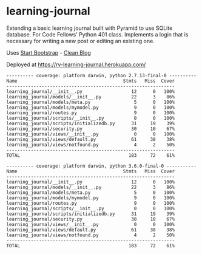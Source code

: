 # learning-journal

Extending a basic learning journal built with Pyramid to use SQLite database. For Code Fellows' Python 401 class.
Implements a login that is necessary for writing a new post or editing an existing one.


Uses [Start Bootstrap](http://startbootstrap.com/) - [Clean Blog](http://startbootstrap.com/template-overviews/clean-blog/)

Deployed at https://rv-learning-journal.herokuapp.com/

```
---------- coverage: platform darwin, python 2.7.13-final-0 ----------
Name                                       Stmts   Miss  Cover
--------------------------------------------------------------
learning_journal/__init__.py                  12      0   100%
learning_journal/models/__init__.py           22      3    86%
learning_journal/models/meta.py                5      0   100%
learning_journal/models/mymodel.py             9      0   100%
learning_journal/routes.py                     9      0   100%
learning_journal/scripts/__init__.py           0      0   100%
learning_journal/scripts/initializedb.py      31     19    39%
learning_journal/security.py                  30     10    67%
learning_journal/views/__init__.py             0      0   100%
learning_journal/views/default.py             61     38    38%
learning_journal/views/notfound.py             4      2    50%
--------------------------------------------------------------
TOTAL                                        183     72    61%
```

```
---------- coverage: platform darwin, python 3.6.0-final-0 -----------
Name                                       Stmts   Miss  Cover
--------------------------------------------------------------
learning_journal/__init__.py                  12      0   100%
learning_journal/models/__init__.py           22      3    86%
learning_journal/models/meta.py                5      0   100%
learning_journal/models/mymodel.py             9      0   100%
learning_journal/routes.py                     9      0   100%
learning_journal/scripts/__init__.py           0      0   100%
learning_journal/scripts/initializedb.py      31     19    39%
learning_journal/security.py                  30     10    67%
learning_journal/views/__init__.py             0      0   100%
learning_journal/views/default.py             61     38    38%
learning_journal/views/notfound.py             4      2    50%
--------------------------------------------------------------
TOTAL                                        183     72    61%
```

